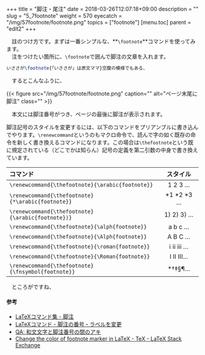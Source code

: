 +++
title = "脚注・尾注"
date = 2018-03-26T12:07:18+09:00
description = ""
slug = "5_7footnote"
weight = 570
eyecatch = "/img/57footnote/footnote.png"
topics = ["footnote"]
[menu.toc]
    parent = "edit2"
+++

&#x3000;註のつけ方です。まずは一番シンプルな、**`\footnote`**コマンドを使ってみます。  
　注をつけたい箇所に、`\footnote`で囲んで脚注の文章を入れます。

```LaTeX
いささが\footnote{「いささが」は原文ママ}空腹の模様でもある、
```

　するとこんなふうに、

{{< figure src="/img/57footnote/footnote.png" caption="" alt="ページ末尾に脚注" class="" >}}

　本文には脚注番号がつき、ページの最後に脚注が表示されます。

脚注記号のスタイルを変更するには、以下のコマンドをプリアンブルに書き込んでやります。`\renewcommand`というのもマクロ命令で、読んで字の如く既存の命令を新しく書き換えるコマンドになります。この場合は`\thefootnote`という既に規定されている（どこでかは知らん）記号の定義を第二引数の中身で書き換えています。

|コマンド|スタイル|
|:-------|:------:|
|`\renewcommand{\thefootnote}{\arabic{footnote}}`|1 2 3 …|
|`\renewcommand{\thefootnote}{*\arabic{footnote}}`|*1 *2 *3 …|
|`\renewcommand{\thefootnote}{\arabic{footnote})}`|1) 2) 3) …|
|`\renewcommand{\thefootnote}{\alph{footnote}}`|a b c …|
|`\renewcommand{\thefootnote}{\Alph{footnote}}`|A B C …|
|`\renewcommand{\thefootnote}{\roman{footnote}}`|ⅰ ⅱ ⅲ …|
|`\renewcommand{\thefootnote}{\Roman{footnote}}`|Ⅰ Ⅱ Ⅲ…|
|`\renewcommand{\thefootnote}{\fnsymbol{footnote}}`|*†‡§¶…|


　ところがですね、

#### 参考
- [LaTeXコマンド集 - 脚注](http://www.latex-cmd.com/struct/footnote.html)
- [LaTeXコマンド - 脚注の番号・ラベルを変更](https://medemanabu.net/latex/footnote-label/)
- [QA: 和文文字と脚注番号の間のアキ](https://oku.edu.mie-u.ac.jp/tex/mod/forum/discuss.php?d=1783)
- [Change the color of footnote marker in LaTeX - TeX - LaTeX Stack Exchange](https://tex.stackexchange.com/questions/26693/change-the-color-of-footnote-marker-in-latex?rq=1)